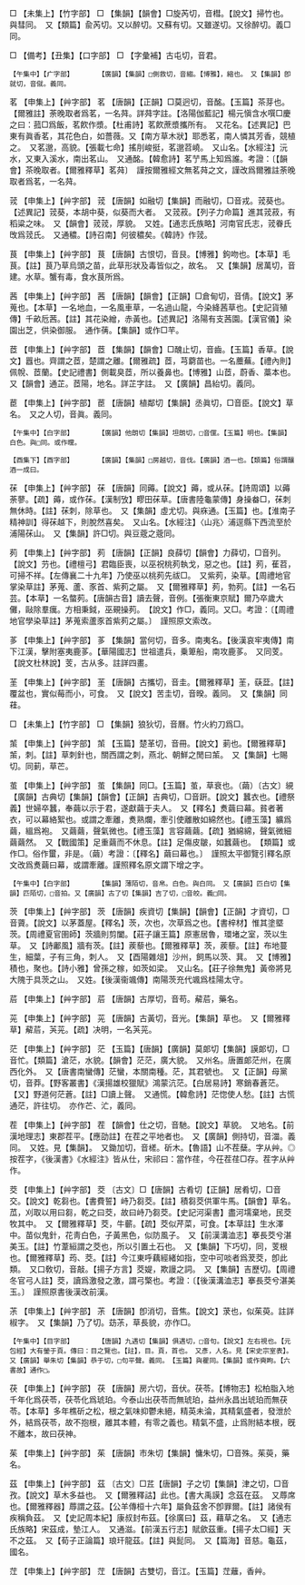 <!-- { "loadSidebar": true } -->
□	【未集上】【竹字部】	□	【集韻】【韻會】□旋芮切，音槥。【說文】掃竹也。與彗同。　又【類篇】兪芮切。又以醉切。又蘇有切。又雖遂切。又徐醉切。義□同。

□	【備考】【丑集】【口字部】	□	【字彙補】古屯切，音君。

	【午集中】【疒字部】		【廣韻】【集韻】□側救切，音縐。【博雅】，縮也。　又【集韻】卽就切，音僦。義同。

茗	【申集上】【艸字部】	茗	【唐韻】【正韻】□莫迥切，音酩。【玉篇】茶芽也。【爾雅註】荼晚取者爲茗，一名荈。詳荈字註。【洛陽伽藍記】楊元愼含水噀□慶之曰：菰□爲飯，茗飮作漿。【杜甫詩】茗飮蔗漿攜所有。　又花名。【述異記】巴東有眞香茗，其花色白，如薔薇。又【南方草木狀】耶悉茗，南人憐其芳香，競植之。　又茗邈，高貌。【張載七命】搖刖峻挺，茗邈苕嶢。　又山名。【水經注】沅水，又東入溪水，南出茗山。　又通酩。【韓愈詩】茗艼馬上知爲誰。考證：〔【韻會】茶晚取者。【爾雅釋草】茗荈〕　謹按爾雅經文無茗荈之文，謹改爲爾雅註荼晚取者爲茗，一名荈。 

茙	【申集上】【艸字部】	茙	【唐韻】如融切【集韻】而融切，□音戎。茙葵也。【述異記】茙葵，本胡中葵，似葵而大者。　又茙菽。【列子力命篇】進其茙菽，有稻粱之味。　又【韻會】茙茙，厚貌。　又姓。【通志氏族略】河南官氏志，茙眷氏攺爲茙氏。　又通穠。【詩召南】何彼穠矣。《韓詩》作茙。

茛	【申集上】【艸字部】	茛	【唐韻】古恨切，音艮。【博雅】鉤吻也。【本草】毛茛。【註】茛乃草烏頭之苗，此草形狀及毒皆似之，故名。　又【集韻】居萬切，音建。水草。蟹有毒，食水茛所爲。

茜	【申集上】【艸字部】	茜	【唐韻】【韻會】【正韻】□倉甸切，音倩。【說文】茅蒐也。【本草】一名地血，一名風車草，一名過山龍，今染絳茜草也。【史記貨殖傳】千畝卮茜。【註】其花染繒，赤黃也。【述異記】洛陽有支茜園。【漢官儀】染園出芝，供染御服。　通作蒨。【集韻】或作□芉。

茝	【申集上】【艸字部】	茝	【集韻】【韻會】□醜止切，音齒。【玉篇】香草。【說文】囂也。齊謂之茝，楚謂之離。【爾雅疏】茝，芎藭苗也。一名蘪蕪。【禮內則】佩帨、茝蘭。【史記禮書】側載臭茝，所以養鼻也。【博雅】山茝，蔚香、藁本也。　又【韻會】通芷。茝陽，地名。詳芷字註。　又【廣韻】昌紿切。義同。

茞	【申集上】【艸字部】	茞	【唐韻】植鄰切【集韻】丞眞切，□音臣。【說文】草名。　又之人切，音眞。義同。

	【午集中】【白字部】		【廣韻】他朗切【集韻】坦朗切，□音儻。【玉篇】明也。【集韻】白色。與□同。或作曭。

	【酉集下】【酉字部】		【廣韻】【集韻】□房越切，音伐。【廣韻】酒一也。【類篇】俗謂釀酒一成曰。

茠	【申集上】【艸字部】	茠	【唐韻】同薅。【說文】薅，或从茠。【詩周頌】以薅荼蓼。【疏】薅，或作茠。【漢制攷】疁田茠草。【唐書陸龜蒙傳】身操畚□，茠刺無休時。【註】茠刺，除草也。　又【集韻】虛尤切。與庥通。【玉篇】也。【淮南子精神訓】得茠越下，則脫然喜矣。　又山名。【水經注】〈山兆〉浦逕縣下西流至於浦陽茠山。　又【集韻】許□切。與豆蔲之蔲同。

茢	【申集上】【艸字部】	茢	【唐韻】【正韻】良薛切【韻會】力薛切，□音列。【說文】芀也。【禮檀弓】君臨臣喪，以巫祝桃茢執戈，惡之也。【註】茢，萑苕，可掃不祥。【左傳襄二十九年】乃使巫以桃茢先祓□。　又紫茢，染草。【周禮地官掌染草註】茅蒐、蘆、豕首、紫茢之屬。　又【爾雅釋草】茢，勃茢。【註】一名石芸。【本草】一名螫茢。【唐韻古音】讀去聲，音例。【張衡東京賦】爾乃卒歲大儺，敺除羣癘。方相秉鉞，巫覡操茢。　【說文】作□，義同。又□。考證：〔【周禮地官學染草註】茅蒐索蘆豕首紫茢之屬。〕　謹照原文索改。 

茤	【申集上】【艸字部】	茤	【集韻】當何切，音多。南夷名。【後漢哀牢夷傳】南下江漢，擊附塞夷鹿茤。【華陽國志】世祖遣兵，乗箄船，南攻鹿茤。　又同芰。【說文杜林說】芰，古从多。註詳四畫。

茥	【申集上】【艸字部】	茥	【唐韻】古攜切，音圭。【爾雅釋草】茥，蒛葐。【註】覆盆也，實似莓而小，可食。　又【說文】苦圭切，音暌。義同。　又【集韻】同蓕。

□	【未集上】【竹字部】	□	【集韻】狼狄切，音曆。竹火約刀爲□。

茦	【申集上】【艸字部】	茦	【玉篇】楚革切，音冊。【說文】莿也。【爾雅釋草】茦，刺。【註】草刺針也，關西謂之刺，燕北、朝鮮之閒曰茦。　又【集韻】七賜切。同莿，草芒。

茧	【申集上】【艸字部】	茧	【集韻】同□。【玉篇】茧，草衰也。（繭）〔古文〕絸【廣韻】古典切【集韻】【韻會】【正韻】吉典切，□音趼。【說文】蠶衣也。【禮祭義】世婦卒蠶，奉繭以示于君，遂獻繭于夫人。　又【釋名】煑繭曰幕。貧者著衣，可以幕絡絮也。或謂之牽離，煑熟爛，牽引使離散如綿然也。【禮玉藻】纊爲繭，縕爲袍。　又繭繭，聲氣微也。【禮玉藻】言容繭繭。【疏】猶綿綿，聲氣微細繭繭然。　又【戰國策】足重繭而不休息。【註】足傷皮皺，如蠶繭也。　【類篇】或作□。俗作蠒，非是。（繭）考證：〔【釋名】繭曰幕也。〕　謹照太平御覽引釋名原文改爲煑繭曰幕，或謂牽離。謹照釋名原文謂下增之字。 

	【午集中】【白字部】		【集韻】薄陌切，音帛。白色。與白同。　又【廣韻】匹白切【集韻】匹陌切，□音拍。又【廣韻】古了切【集韻】吉了切，□音皎。義□同。

茨	【申集上】【艸字部】	茨	【唐韻】疾資切【集韻】【韻會】【正韻】才資切，□音薋。【說文】以茅蓋屋。【釋名】茨，次也，次草爲之也。【書梓材】惟其塗塈茨。【周禮夏官圉師】茨牆則剪闔。【莊子讓王篇】原憲居魯，環堵之室，茨以生草。　又【詩鄘風】牆有茨。【註】蒺藜也。【爾雅釋草】茨，蒺藜。【註】布地蔓生，細葉，子有三角，刺人。　又【酉陽雜俎】沙州，飼馬以茨、萁。　又【博雅】積也，聚也。【詩小雅】曾孫之稼，如茨如梁。　又山名。【莊子徐無鬼】黃帝將見大隗于具茨之山。　又姓。【後漢衞颯傳】南陽茨充代颯爲桂陽太守。

茩	【申集上】【艸字部】	茩	【唐韻】古厚切，音苟。薢茩，藥名。

茪	【申集上】【艸字部】	茪	【唐韻】古黃切，音光。【集韻】草也。　又【爾雅釋草】薢茩，芵茪。【疏】决明，一名芵茪。

茫	【申集上】【艸字部】	茫	【玉篇】【唐韻】【廣韻】莫郞切【集韻】謨郞切，□音忙。【類篇】滄茫，水貌。【韻會】茫茫，廣大貌。　又州名。唐置郞茫州，在廣西化外。　又【唐書南蠻傳】茫蠻，本關南種。茫，其君號也。　又【正韻】母黨切，音莽。【野客叢書】《漢揚雄校獵賦》鴻蒙沆茫。【白居易詩】寒銷春蒼茫。【又】野道何茫蒼。【註】□讀上聲。　又通慌。【韓愈詩】茫惚使人愁。【註】古慌通茫，許往切。　亦作芒、汒，義同。

茬	【申集上】【艸字部】	茬	【韻會】仕之切，音馳。【說文】草貌。　又地名。【前漢地理志】東郡茬平。【應劭註】在茬之平地者也。　又【廣韻】側持切，音湽。義同。　又姓。見【集韻】。　又鋤加切，音槎。斫木。【魯語】山不茬蘖。字从艸。◎按茬字，《後漢書》《水經注》皆从仕，宋祁曰：當作荏，今茌茬荏□存。茬字从艸作。

茭	【申集上】【艸字部】	茭	〔古文〕□【唐韻】古肴切【正韻】居肴切，□音交。【說文】乾芻也。【書費誓】峙乃芻茭。【註】積芻茭供軍牛馬。【韻會】草名。苽，刈取以用曰芻，乾之曰茭，故曰峙乃芻茭。【史記河渠書】盡河壖棄地，民茭牧其中。　又【爾雅釋草】茭，牛蘄。【疏】茭似芹菜，可食。【本草註】生水澤中。苗似鬼針，花靑白色，子黃黑色，似防風子。　又【前漢溝洫志】搴長茭兮湛美玉。【註】竹葦絙謂之茭也，所以引置土石也。　又【集韻】下巧切，同，芰根也。【爾雅釋草】荺、茭。【註】今江東呼藕經緒如指，空中可啖者爲茇茭，卽此類。　又口敎切，音敲。【揚子方言】茭媞，欺謾之詞。　又【集韻】吉歷切。【周禮冬官弓人註】茭，讀爲激發之激，謂弓檠也。考證：〔【後漢溝洫志】搴長茭兮湛美玉。〕　謹照原書後漢改前漢。 

茮	【申集上】【艸字部】	茮	【唐韻】卽消切，音焦。【說文】莍也，似茱萸。註詳椒字。　又【集韻】乃了切。苭茮，草長貌，亦作□。

	【午集中】【目字部】		【唐韻】九遇切【集韻】俱遇切，□音句。【說文】左右視也。【元包經】大有鎣于頁。傳曰：目之覽也。【註】，目。頁，首也。　又彥，人名。見【宋史宗室表】。　又【廣韻】舉朱切【集韻】恭于切，□句平聲。義同。　【玉篇】與瞿同。【集韻】或作奭眗。【六書故】通作□。

茯	【申集上】【艸字部】	茯	【唐韻】房六切，音伏。茯苓。【博物志】松柏脂入地千年化爲茯苓，茯苓化爲琥珀。今泰山出茯苓而無琥珀，益州永昌出琥珀而無茯苓。【本草】多年樵斫之松，根之氣味抑鬱未絕，精英未淪，其精氣盛者，發泄於外，結爲茯苓，故不抱根，離其本體，有零之義也。精氣不盛，止爲附結本根，旣不離本，故曰茯神。

茱	【申集上】【艸字部】	茱	【唐韻】市朱切【集韻】慵朱切，□音殊。茱萸，藥名。

茲	【申集上】【艸字部】	茲	〔古文〕□茊【唐韻】子之切【集韻】津之切，□音孜。【說文】草木多益也。　又【爾雅釋詁】此也。【書大禹謨】念茲在茲。　又蓐席也。【爾雅釋器】蓐謂之茲。【公羊傳桓十六年】屬負茲舍不卽罪爾。【註】諸侯有疾稱負茲。　又【史記周本紀】康叔封布茲。【徐廣曰】茲，藉草之名。　又【通志氏族略】宋茲成，墊江人。　又通滋。【前漢五行志】賦歛茲重。【揚子太□經】天不之茲。　又【荀子正論篇】琅玕龍茲。【註】與髭同。　又【篇海】音慈。龜茲，國名。

茳	【申集上】【艸字部】	茳	【唐韻】古雙切，音江。【玉篇】茳蘺，香艸。

